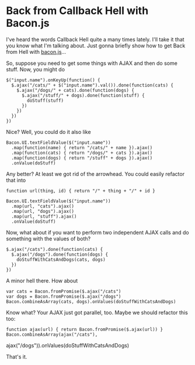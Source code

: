 Back from Callback Hell with Bacon.js
=====================================

I've heard the words Callback Hell quite a many times lately. I'll take
it that you know what I'm talking about. Just gonna briefly show how to
get Back from Hell with [bacon.js](https://github.com/raimohanska/bacon.js)...

So, suppose you need to get some things with AJAX and then do
some stuff. Now, you might do

    $("input.name").onKeyUp(function() {
      $.ajax("/cats/" + $("input.name").val()).done(function(cats) {
        $.ajax("/dogs/" + cats).done(function(dogs) {
          $.ajax("/stuff/" + dogs).done(function(stuff) {
            doStuff(stuff)
          })
        })
      })
    })

Nice? Well, you could do it also like

    Bacon.UI.textFieldValue($("input.name"))
      .map(function(name) { return "/cats/" + name }).ajax()
      .map(function(cats) { return "/dogs/" + cats }).ajax()
      .map(function(dogs) { return "/stuff" + dogs }).ajax()
      .onValue(doStuff)

Any better? At least we got rid of the arrowhead. You could easily
refactor that into

    function url(thing, id) { return "/" + thing + "/" + id }
      
    Bacon.UI.textFieldValue($("input.name"))
      .map(url, "cats").ajax()
      .map(url, "dogs").ajax()
      .map(url, "stuff").ajax()
      .onValue(doStuff)

Now, what about if you
want to perform two independent AJAX calls and do something with the
values of both?

    $.ajax("/cats").done(function(cats) {
      $.ajax("/dogs").done(function(dogs) {
        doStuffWithCatsAndDogs(cats, dogs)
      })
    })

A minor hell there. How about

    var cats = Bacon.fromPromise($.ajax("/cats")
    var dogs = Bacon.fromPromise($.ajax("/dogs")
    Bacon.combineAsArray(cats, dogs).onValues(doStuffWithCatsAndDogs)

Know what? Your AJAX just got parallel, too. Maybe we should refactor
this too:

    function ajax(url) { return Bacon.fromPromise($.ajax(url)) }
    Bacon.combineAsArray(ajax("/cats"),
ajax("/dogs")).onValues(doStuffWithCatsAndDogs)

That's it.
